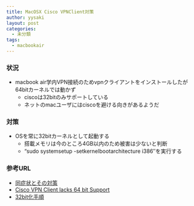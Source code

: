 ```yaml
---
title: MacOSX Cisco VPNClient対策
author: yysaki
layout: post
categories:
  - 未分類
tags:
  - macbookair
---
```

### 状況

*   macbook air学内VPN接続のためvpnクライアントをインストールしたが64bitカーネルでは動かず 
    *   ciscoは32bitのみサポートしている
    *   ネットのmacユーザにはciscoを避ける向きがあるようだ

### 対策

*   OSを常に32bitカーネルとして起動する 
    *   搭載メモリは今のところ4GB以内のため被害は少ないと判断
    *   &#8220;sudo systemsetup -setkernelbootarchitecture i386&#8243;を実行する

### 参考URL

*   [同症状とその対策][1]
*   [Cisco VPN Client lacks 64 bit Support][2]
*   [32bit化手順][3]

 [1]: http://forums.macrumors.com/archive/index.php/t-1110046.html
 [2]: https://discussions.apple.com/thread/3077376?start=0&tstart=0
 [3]: http://support.apple.com/kb/HT3773?viewlocale=ja_JP
